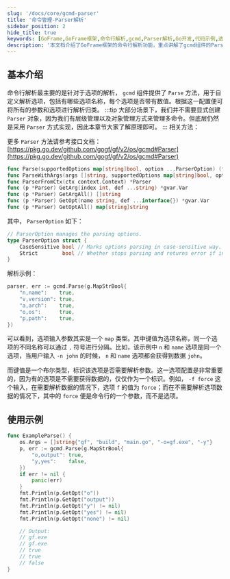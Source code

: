 ```yaml
---
slug: '/docs/core/gcmd-parser'
title: '命令管理-Parser解析'
sidebar_position: 2
hide_title: true
keywords: [GoFrame,GoFrame框架,命令行解析,gcmd,Parser解析,Go开发,代码示例,选项管理,命令行选项,开发文档]
description: '本文档介绍了GoFrame框架的命令行解析功能，重点讲解了gcmd组件的Parser解析方法。通过自定义选项名称和数值解析，能够高效管理和解析命令行选项。包括代码示例和详细的接口文档，帮助开发者理解和应用于实际项目中。'
---
```


## 基本介绍

命令行解析最主要的是针对于选项的解析， `gcmd` 组件提供了 `Parse` 方法，用于自定义解析选项，包括有哪些选项名称，每个选项是否带有数值。根据这一配置便可将所有的参数和选项进行解析归类。
:::tip
大部分场景下，我们并不需要显式创建 `Parser` 对象，因为我们有层级管理以及对象管理方式来管理多命令。但底层仍然是采用 `Parser` 方式实现，因此本章节大家了解原理即可。
:::
相关方法：

更多 `Parser` 方法请参考接口文档： [https://pkg.go.dev/github.com/gogf/gf/v2/os/gcmd#Parser](https://pkg.go.dev/github.com/gogf/gf/v2/os/gcmd#Parser)

```go
func Parse(supportedOptions map[string]bool, option ...ParserOption) (*Parser, error)
func ParseWithArgs(args []string, supportedOptions map[string]bool, option ...ParserOption) (*Parser, error)
func ParserFromCtx(ctx context.Context) *Parser
func (p *Parser) GetArg(index int, def ...string) *gvar.Var
func (p *Parser) GetArgAll() []string
func (p *Parser) GetOpt(name string, def ...interface{}) *gvar.Var
func (p *Parser) GetOptAll() map[string]string
```

其中， `ParserOption` 如下：

```go
// ParserOption manages the parsing options.
type ParserOption struct {
    CaseSensitive bool // Marks options parsing in case-sensitive way.
    Strict        bool // Whether stops parsing and returns error if invalid option passed.
}
```

解析示例：

```go
parser, err := gcmd.Parse(g.MapStrBool{
    "n,name":    true,
    "v,version": true,
    "a,arch":    true,
    "o,os":      true,
    "p,path":    true,
})
```

可以看到，选项输入参数其实是一个 `map` 类型。其中键值为选项名称，同一个选项的不同名称可以通过 `,` 符号进行分隔。比如，该示例中 `n` 和 `name` 选项是同一个选项，当用户输入 `-n john` 的时候， `n` 和 `name` 选项都会获得到数据 `john`。

而键值是一个布尔类型，标识该选项是否需要解析参数。这一选项配置是非常重要的，因为有的选项是不需要获得数据的，仅仅作为一个标识。例如， `-f force` 这个输入，在需要解析数据的情况下，选项 `f` 的值为 `force`；而在不需要解析选项数据的情况下，其中的 `force` 便是命令行的一个参数，而不是选项。

## 使用示例

```go
func ExampleParse() {
    os.Args = []string{"gf", "build", "main.go", "-o=gf.exe", "-y"}
    p, err := gcmd.Parse(g.MapStrBool{
        "o,output": true,
        "y,yes":    false,
    })
    if err != nil {
        panic(err)
    }
    fmt.Println(p.GetOpt("o"))
    fmt.Println(p.GetOpt("output"))
    fmt.Println(p.GetOpt("y") != nil)
    fmt.Println(p.GetOpt("yes") != nil)
    fmt.Println(p.GetOpt("none") != nil)

    // Output:
    // gf.exe
    // gf.exe
    // true
    // true
    // false
}
```